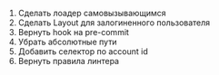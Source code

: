 1. Сделать лоадер самовызывающимся
2. Сделать Layout для залогиненного пользователя
3. Вернуть hook на pre-commit
4. Убрать абсолютные пути
5. Добавить селектор по account id
6. Вернуть правила линтера
